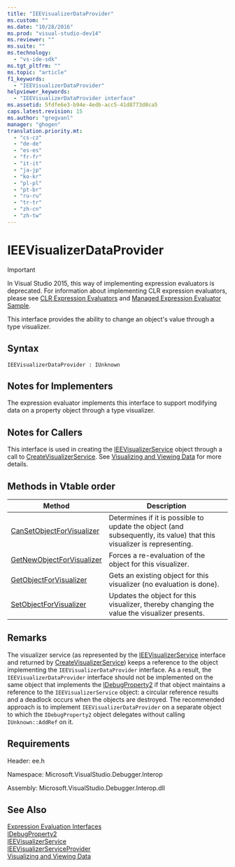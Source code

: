```yaml
---
title: "IEEVisualizerDataProvider"
ms.custom: ""
ms.date: "10/28/2016"
ms.prod: "visual-studio-dev14"
ms.reviewer: ""
ms.suite: ""
ms.technology: 
  - "vs-ide-sdk"
ms.tgt_pltfrm: ""
ms.topic: "article"
f1_keywords: 
  - "IEEVisualizerDataProvider"
helpviewer_keywords: 
  - "IEEVisualizerDataProvider interface"
ms.assetid: 5fdfe6e3-b94e-4edb-acc5-41d8773d8ca5
caps.latest.revision: 15
ms.author: "gregvanl"
manager: "ghogen"
translation.priority.mt: 
  - "cs-cz"
  - "de-de"
  - "es-es"
  - "fr-fr"
  - "it-it"
  - "ja-jp"
  - "ko-kr"
  - "pl-pl"
  - "pt-br"
  - "ru-ru"
  - "tr-tr"
  - "zh-cn"
  - "zh-tw"
---
```

# IEEVisualizerDataProvider
> [!IMPORTANT]
>  In Visual Studio 2015, this way of implementing expression evaluators is deprecated. For information about implementing CLR expression evaluators, please see [CLR Expression Evaluators](https://github.com/Microsoft/ConcordExtensibilitySamples/wiki/CLR-Expression-Evaluators) and [Managed Expression Evaluator Sample](https://github.com/Microsoft/ConcordExtensibilitySamples/wiki/Managed-Expression-Evaluator-Sample).  
  
 This interface provides the ability to change an object's value through a type visualizer.  
  
## Syntax  
  
```  
IEEVisualizerDataProvider : IUnknown  
```  
  
## Notes for Implementers  
 The expression evaluator implements this interface to support modifying data on a property object through a type visualizer.  
  
## Notes for Callers  
 This interface is used in creating the [IEEVisualizerService](../../../extensibility/debugger/reference/ieevisualizerservice.md) object through a call to [CreateVisualizerService](../../../extensibility/debugger/reference/ieevisualizerserviceprovider-createvisualizerservice.md). See [Visualizing and Viewing Data](../../../extensibility/debugger/visualizing-and-viewing-data.md) for more details.  
  
## Methods in Vtable order  
  
|Method|Description|  
|------------|-----------------|  
|[CanSetObjectForVisualizer](../../../extensibility/debugger/reference/ieevisualizerdataprovider-cansetobjectforvisualizer.md)|Determines if it is possible to update the object (and subsequently, its value) that this visualizer is representing.|  
|[GetNewObjectForVisualizer](../../../extensibility/debugger/reference/ieevisualizerdataprovider-getnewobjectforvisualizer.md)|Forces a re-evaluation of the object for this visualizer.|  
|[GetObjectForVisualizer](../../../extensibility/debugger/reference/ieevisualizerdataprovider-getobjectforvisualizer.md)|Gets an existing object for this visualizer (no evaluation is done).|  
|[SetObjectForVisualizer](../../../extensibility/debugger/reference/ieevisualizerdataprovider-setobjectforvisualizer.md)|Updates the object for this visualizer, thereby changing the value the visualizer presents.|  
  
## Remarks  
 The visualizer service (as represented by the [IEEVisualizerService](../../../extensibility/debugger/reference/ieevisualizerservice.md) interface and returned by [CreateVisualizerService](../../../extensibility/debugger/reference/ieevisualizerserviceprovider-createvisualizerservice.md)) keeps a reference to the object implementing the `IEEVisualizerDataProvider` interface. As a result, the `IEEVisualizerDataProvider` interface should not be implemented on the same object that implements the [IDebugProperty2](../../../extensibility/debugger/reference/idebugproperty2.md) if that object maintains a reference to the `IEEVisualizerService` object: a circular reference results and a deadlock occurs when the objects are destroyed. The recommended approach is to implement `IEEVisualizerDataProvider` on a separate object to which the `IDebugProperty2` object delegates without calling `IUnknown::AddRef` on it.  
  
## Requirements  
 Header: ee.h  
  
 Namespace: Microsoft.VisualStudio.Debugger.Interop  
  
 Assembly: Microsoft.VisualStudio.Debugger.Interop.dll  
  
## See Also  
 [Expression Evaluation Interfaces](../../../extensibility/debugger/reference/expression-evaluation-interfaces.md)   
 [IDebugProperty2](../../../extensibility/debugger/reference/idebugproperty2.md)   
 [IEEVisualizerService](../../../extensibility/debugger/reference/ieevisualizerservice.md)   
 [IEEVisualizerServiceProvider](../../../extensibility/debugger/reference/ieevisualizerserviceprovider.md)   
 [Visualizing and Viewing Data](../../../extensibility/debugger/visualizing-and-viewing-data.md)